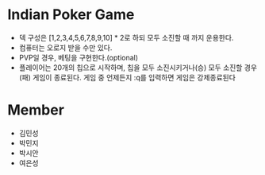 # Indian Poker Game

- 덱 구성은 [1,2,3,4,5,6,7,8,9,10] \* 2로 하되 모두 소진할 때 까지 운용한다.
- 컴퓨터는 오로지 받을 수만 있다.
- PVP일 경우, 베팅을 구현한다.(optional)
- 플레이어는 20개의 칩으로 시작하며, 칩을 모두 소진시키거나(승) 모두 소진할 경우(패) 게임이 종료된다.
  게임 중 언제든지 :q를 입력하면 게임은 강제종료된다

# Member

- 김민성
- 박민지
- 박시안
- 여은성
